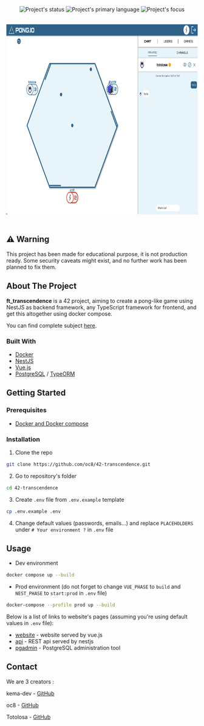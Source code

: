 <div id="top"></div>

<p align=center>
  <img alt="Project's status" src="https://img.shields.io/badge/Status-Finished-brightgreen">
  <img alt="Project's primary language" src="https://img.shields.io/badge/Language-Typescript-blue">
  <img alt="Project's focus" src="https://img.shields.io/badge/Focus-Containerized%20website-blue">
</p>

<!-- PROJECT LOGO -->
<br />
<div align="center" style="margin-bottom:10%">
  <img src="assets/screenshot.png" alt="Screenshot" style="height:500px">
</div>

## :warning: Warning

This project has been made for educational purpose, it is not production ready. Some security caveats might exist, and no further work has been planned to fix them.

<!-- ABOUT THE PROJECT -->
## About The Project

<!-- TODO Put images / gifs from the project here -->

**ft_transcendence** is a 42 project, aiming to create a pong-like game using NestJS as backend framework, any TypeScript framework for frontend, and get this altogether using docker compose.

You can find complete subject <a href="docs/subject">here</a>.

### Built With

* <a href="https://www.docker.com/" target="_blank" title="Docker's website">Docker</a>
* <a href="https://nestjs.com/" target="_blank" title="NestJS's website">NestJS</a>
* <a href="https://vuejs.org/" target="_blank" title="Vue.js's website">Vue.js</a>
* <a href="https://www.postgresql.org/" target="_blank" title="postgreSQL's website">PostgreSQL</a> / <a href="https://typeorm.io/" target="_blank" title="TypeORM's website">TypeORM</a>

<!-- GETTING STARTED -->
## Getting Started

### Prerequisites

* [Docker and Docker compose](https://docs.docker.com/compose/install/)

### Installation

1. Clone the repo

```sh
git clone https://github.com/oc8/42-transcendence.git
```

2. Go to repository's folder

```sh
cd 42-transcendence
```

3. Create `.env` file from `.env.example` template
```sh
cp .env.example .env
```

4. Change default values (passwords, emails...) and replace `PLACEHOLDERS` under `# Your environment ?` in `.env` file

<!-- USAGE EXAMPLES -->
## Usage

* Dev environment

```sh
docker compose up --build
```

* Prod environment (do not forget to change `VUE_PHASE` to `build` and `NEST_PHASE` to `start:prod` in `.env` file)

```sh
docker-compose --profile prod up --build
```

Below is a list of links to website's pages (assuming you're using default values in `.env` file):

* [website](https://localhost:443) - website served by vue.js
* [api](https://localhost:3000) - REST api served by nestjs
* [pgadmin](http://localhost:8081) - PostgreSQL administration tool

<!-- CONTACT -->
## Contact

We are 3 creators :

kema-dev - [GitHub](https://github.com/kema-dev)

oc8 - [GitHub](https://github.com/oc8)

Totolosa - [GitHub](https://github.com/Totolosa)


